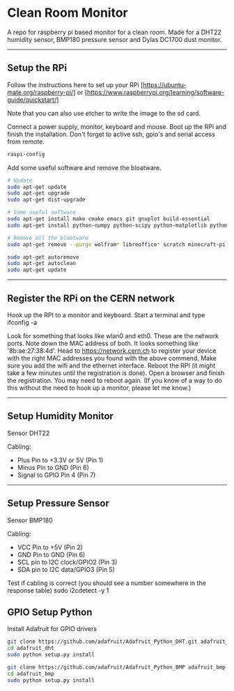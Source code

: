# Clean Room Monitor

A repo for raspberry pi based monitor for a clean room. Made for a DHT22 humidity sensor, BMP180 pressure sensor and Dylas DC1700 dust monitor.


----

## Setup the RPi

Follow the instructions here to set up your RPi
[https://ubuntu-mate.org/raspberry-pi/]
or
[https://www.raspberrypi.org/learning/software-guide/quickstart/]

Note that you can also use etcher to write the image to the sd card.

Connect a power supply, monitor, keyboard and mouse. Boot up the RPi and finish the installation. Don't forget to active ssh, gpio's and serial access from remote.
```bash
raspi-config
```
Add some useful software and remove the bloatware. 
```bash
# Update
sudo apt-get update
sudo apt-get upgrade
sudo apt-get dist-upgrade

# Some useful software 
sudo apt-get install make cmake emacs git gnuplot build-essential
sudo apt-get install python-numpy python-scipy python-matplotlib python-pandas python-gnuplot python-serial python-pyvisa python-dev

# Remove all the bloatware
sudo apt-get remove --purge wolfram* libreoffice* scratch minecraft-pi sonic-pi penguinspuzzle openjdk-8-jre oracle-java8-jdk openjdk-7-jre oracle-java7-jdk  -y

sudo apt-get autoremove
sudo apt-get autoclean
sudo apt-get update
```

----

## Register the RPi on the CERN network

Hook up the RPI to a monitor and keyboard. Start a terminal and type
ifconfig -a

Look for something that looks like wlan0 and eth0. These are the network ports. Note down the MAC address of both. It looks something like '8b:ae:27:38:4d'. Head to https://network.cern.ch to register your device with the right MAC addresses you found with the above commend. Make sure you add the wifi and the ethernet interface. Reboot the RPI (it might take a few minutes until the registration is done). Open a browser and finish the registration. You may need to reboot again. (If you know of a way to do this without the need to hook up a monitor, please let me know.) 


----

## Setup Humidity Monitor

Sensor
DHT22

Cabling:
- Plus Pin to +3.3V or 5V (Pin 1)
- Minus Pin to GND (Pin 6)
- Signal to GPIO Pin 4 (Pin 7)

----

## Setup Pressure Sensor

Sensor
BMP180

Cabling:
- VCC Pin to +5V (Pin 2)
- GND Pin to GND (Pin 6)
- SCL pin to I2C clock/GPIO2  (Pin 3)
- SDA pin to I2C data/GPIO3 (Pin 5)


Test if cabling is correct (you should see a number somewhere in the response table)
sudo i2cdetect -y 1


## GPIO Setup Python

Install Adafruit for GPIO drivers

```bash
git clone https://github.com/adafruit/Adafruit_Python_DHT.git adafruit_dht
cd adafruit_dht
sudo python setup.py install
```
```bash
git clone https://github.com/adafruit/Adafruit_Python_BMP adafruit_bmp
cd adafruit_bmp
sudo python setup.py install
```
